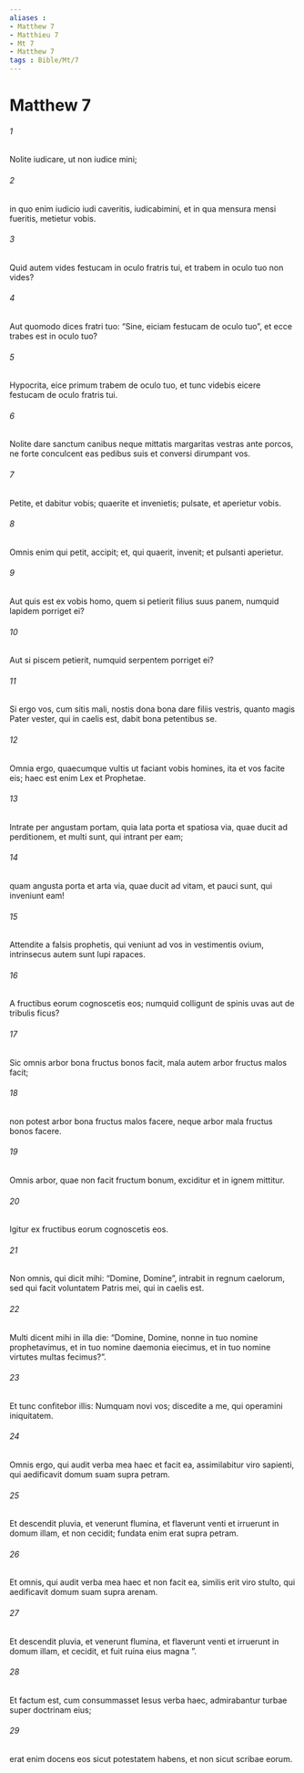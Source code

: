 ```yaml
---
aliases : 
- Matthew 7
- Matthieu 7
- Mt 7
- Matthew 7
tags : Bible/Mt/7
---
```


# Matthew 7

###### 1
Nolite iudicare, ut non iudice mini; 
###### 2
in quo enim iudicio iudi caveritis, iudicabimini, et in qua mensura mensi fueritis, metietur vobis. 
###### 3
Quid autem vides festucam in oculo fratris tui, et trabem in oculo tuo non vides? 
###### 4
Aut quomodo dices fratri tuo: “Sine, eiciam festucam de oculo tuo”, et ecce trabes est in oculo tuo? 
###### 5
Hypocrita, eice primum trabem de oculo tuo, et tunc videbis eicere festucam de oculo fratris tui.
###### 6
Nolite dare sanctum canibus neque mittatis margaritas vestras ante porcos, ne forte conculcent eas pedibus suis et conversi dirumpant vos.
###### 7
Petite, et dabitur vobis; quaerite et invenietis; pulsate, et aperietur vobis. 
###### 8
Omnis enim qui petit, accipit; et, qui quaerit, invenit; et pulsanti aperietur. 
###### 9
Aut quis est ex vobis homo, quem si petierit filius suus panem, numquid lapidem porriget ei? 
###### 10
Aut si piscem petierit, numquid serpentem porriget ei? 
###### 11
Si ergo vos, cum sitis mali, nostis dona bona dare filiis vestris, quanto magis Pater vester, qui in caelis est, dabit bona petentibus se.
###### 12
Omnia ergo, quaecumque vultis ut faciant vobis homines, ita et vos facite eis; haec est enim Lex et Prophetae.
###### 13
Intrate per angustam portam, quia lata porta et spatiosa via, quae ducit ad perditionem, et multi sunt, qui intrant per eam; 
###### 14
quam angusta porta et arta via, quae ducit ad vitam, et pauci sunt, qui inveniunt eam!
###### 15
Attendite a falsis prophetis, qui veniunt ad vos in vestimentis ovium, intrinsecus autem sunt lupi rapaces. 
###### 16
A fructibus eorum cognoscetis eos; numquid colligunt de spinis uvas aut de tribulis ficus? 
###### 17
Sic omnis arbor bona fructus bonos facit, mala autem arbor fructus malos facit; 
###### 18
non potest arbor bona fructus malos facere, neque arbor mala fructus bonos facere. 
###### 19
Omnis arbor, quae non facit fructum bonum, exciditur et in ignem mittitur. 
###### 20
Igitur ex fructibus eorum cognoscetis eos.
###### 21
Non omnis, qui dicit mihi: “Domine, Domine”, intrabit in regnum caelorum, sed qui facit voluntatem Patris mei, qui in caelis est. 
###### 22
Multi dicent mihi in illa die: “Domine, Domine, nonne in tuo nomine prophetavimus, et in tuo nomine daemonia eiecimus, et in tuo nomine virtutes multas fecimus?”. 
###### 23
Et tunc confitebor illis: Numquam novi vos; discedite a me, qui operamini iniquitatem.
###### 24
Omnis ergo, qui audit verba mea haec et facit ea, assimilabitur viro sapienti, qui aedificavit domum suam supra petram. 
###### 25
Et descendit pluvia, et venerunt flumina, et flaverunt venti et irruerunt in domum illam, et non cecidit; fundata enim erat supra petram.
###### 26
Et omnis, qui audit verba mea haec et non facit ea, similis erit viro stulto, qui aedificavit domum suam supra arenam. 
###### 27
Et descendit pluvia, et venerunt flumina, et flaverunt venti et irruerunt in domum illam, et cecidit, et fuit ruina eius magna ”.
###### 28
Et factum est, cum consummasset Iesus verba haec, admirabantur turbae super doctrinam eius; 
###### 29
erat enim docens eos sicut potestatem habens, et non sicut scribae eorum.
